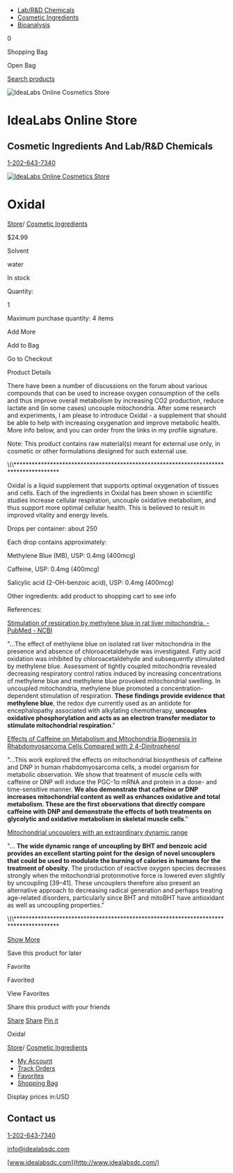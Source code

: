 - [Lab/R&D Chemicals](https://idealabs.ecwid.com/Lab-R&D-Chemicals-c20672606)
- [Cosmetic Ingredients](https://idealabs.ecwid.com/Cosmetic-Ingredients-c20672605)
- [Bioanalysis](https://idealabs.ecwid.com/Bioanalysis-c127040361)

0

Shopping Bag

Open Bag

[Search products](https://idealabs.ecwid.com/search)

![IdeaLabs Online Cosmetics Store](https://d2j6dbq0eux0bg.cloudfront.net/images/10031255/651481695.jpg)

# IdeaLabs Online Store

## Cosmetic Ingredients And Lab/R&D Chemicals

[1-202-643-7340](tel:12026437340)

[![IdeaLabs Online Cosmetics Store](https://d2j6dbq0eux0bg.cloudfront.net/images/10031255/651481695.jpg)](https://idealabs.ecwid.com/)

# Oxidal

[Store](https://idealabs.ecwid.com/)/ [Cosmetic Ingredients](https://idealabs.ecwid.com/Cosmetic-Ingredients-c20672605)

$24.99

Solvent

water

In stock

Quantity:

1

Maximum purchase quantity: 4 items

Add More

Add to Bag

Go to Checkout

Product Details

There have been a number of discussions on the forum about various compounds that can be used to increase oxygen consumption of the cells and thus improve overall metabolism by increasing CO2 production, reduce lactate and (in some cases) uncouple mitochondria. After some research and experiments, I am please to introduce Oxidal - a supplement that should be able to help with increasing oxygenation and improve metabolic health. More info below, and you can order from the links in my profile signature.

Note: This product contains raw material(s) meant for external use only, in cosmetic or other formulations designed for such external use.

\\*\\*\\*\*\*\*\*\*\*\*\*\*\*\*\*\*\*\*\*\*\*\*\*\*\*\*\*\*\*\*\*\*\*\*\*\*\*\*\*\*\*\*\*\*\*\*\*\*\*\*\*\*\*\*\*\*\*\*\*\*\*\*\*\*\*\*\*\*\*\*\*\*\*\*\*\*\*\*\*\*\*\*\*\*\*\*\*\*

Oxidal is a liquid supplement that supports optimal oxygenation of tissues and cells. Each of the ingredients in Oxidal has been shown in scientific studies increase cellular respiration, uncouple oxidative metabolism, and thus support more optimal cellular health. This is believed to result in improved vitality and energy levels.

Drops per container: about 250

Each drop contains approximately:

Methylene Blue (MB), USP: 0.4mg (400mcg)

Caffeine, USP: 0.4mg (400mcg)

Salicylic acid (2-OH-benzoic acid), USP: 0.4mg (400mcg)

Other ingredients: add product to shopping cart to see info

References:

[Stimulation of respiration by methylene blue in rat liver mitochondria. - PubMed - NCBI](https://www.ncbi.nlm.nih.gov/pubmed/9257711)

"...The effect of methylene blue on isolated rat liver mitochondria in the presence and absence of chloroacetaldehyde was investigated. Fatty acid oxidation was inhibited by chloroacetaldehyde and subsequently stimulated by methylene blue. Assessment of tightly coupled mitochondria revealed decreasing respiratory control ratios induced by increasing concentrations of methylene blue and methylene blue provoked mitochondrial swelling. In uncoupled mitochondria, methylene blue promoted a concentration-dependent stimulation of respiration. **These findings provide evidence that methylene blue**, the redox dye currently used as an antidote for encephalopathy associated with alkylating chemotherapy, **uncouples oxidative phosphorylation and acts as an electron transfer mediator to stimulate mitochondrial respiration**."

[Effects of Caffeine on Metabolism and Mitochondria Biogenesis in Rhabdomyosarcoma Cells Compared with 2,4-Dinitrophenol](http://www.ncbi.nlm.nih.gov/pmc/articles/PMC3698477/)

"...This work explored the effects on mitochondrial biosynthesis of caffeine and DNP in human rhabdomyosarcoma cells, a model organism for metabolic observation. We show that treatment of muscle cells with caffeine or DNP will induce the PGC-1α mRNA and protein in a dose- and time-sensitive manner. **We also demonstrate that caffeine or DNP increases mitochondrial content as well as enhances oxidative and total metabolism. These are the first observations that directly compare caffeine with DNP and demonstrate the effects of both treatments on glycolytic and oxidative metabolism in skeletal muscle cells**."

[Mitochondrial uncouplers with an extraordinary dynamic range](http://www.ncbi.nlm.nih.gov/pmc/articles/PMC2267406/)

"... **The wide dynamic range of uncoupling by BHT and benzoic acid provides an excellent starting point for the design of novel uncouplers that could be used to modulate the burning of calories in humans for the treatment of obesity**. The production of reactive oxygen species decreases strongly when the mitochondrial protonmotive force is lowered even slightly by uncoupling \[39–41\]. These uncouplers therefore also present an alternative approach to decreasing radical generation and perhaps treating age-related disorders, particularly since BHT and mitoBHT have antioxidant as well as uncoupling properties."

\\*\\*\\*\*\*\*\*\*\*\*\*\*\*\*\*\*\*\*\*\*\*\*\*\*\*\*\*\*\*\*\*\*\*\*\*\*\*\*\*\*\*\*\*\*\*\*\*\*\*\*\*\*\*\*\*\*\*\*\*\*\*\*\*\*\*\*\*\*\*\*\*\*\*\*\*\*\*\*\*\*\*\*\*\*\*\*\*\*

[Show More](javascript:;)

Save this product for later

Favorite

Favorited

View Favorites

Share this product with your friends

[Share](https://facebook.com/sharer/sharer.php?u=https%3A%2F%2Fidealabs.ecwid.com%2FOxidal-p70230370) [Share](https://twitter.com/intent/tweet/?text=Oxidal&url=https%3A%2F%2Fidealabs.ecwid.com%2FOxidal-p70230370) [Pin it](https://pinterest.com/pin/create/button/?url=https%3A%2F%2Fidealabs.ecwid.com%2FOxidal-p70230370&description=Oxidal)

Oxidal

[Store](https://idealabs.ecwid.com/)/ [Cosmetic Ingredients](https://idealabs.ecwid.com/Cosmetic-Ingredients-c20672605)

- [My Account](https://idealabs.ecwid.com/account)
- [Track Orders](https://idealabs.ecwid.com/account)
- [Favorites](https://idealabs.ecwid.com/account/favorites)
- [Shopping Bag](https://idealabs.ecwid.com/cart)

Display prices in:USD

## Contact us

[1-202-643-7340](tel:12026437340)

[info@idealabsdc.com](mailto:info@idealabsdc.com)

[www.idealabsdc.com](http://www.idealabsdc.com/)